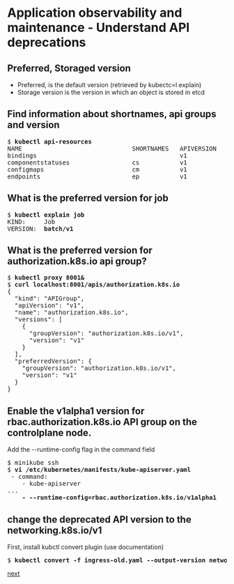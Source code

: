 # Application observability and maintenance - Understand API deprecations


## Preferred, Storaged version

- Preferred, is the default version (retrieved by kubectc=l explain)
- Storage version is the version in which an object is stored in etcd

## Find information about shortnames, api groups and version
[//]: # (source 07/Lab – API Versions/Deprecations)

<pre>
$ <b>kubectl api-resources </b>
NAME                              SHORTNAMES   APIVERSION                             NAMESPACED   KIND
bindings                                       v1                                     true         Binding
componentstatuses                 cs           v1                                     false        ComponentStatus
configmaps                        cm           v1                                     true         ConfigMap
endpoints                         ep           v1                                     true         Endpoints
</pre>

## What is the preferred version for job
<pre>
$ <b>kubectl explain job</b>
KIND:     Job
VERSION:  <b>batch/v1</b>
</pre>


## What is the preferred version for authorization.k8s.io api group?
<pre>
$ <b>kubectl proxy 8001&</b>
$ <b>curl localhost:8001/apis/authorization.k8s.io</b>
{
  "kind": "APIGroup",
  "apiVersion": "v1",
  "name": "authorization.k8s.io",
  "versions": [
    {
      "groupVersion": "authorization.k8s.io/v1",
      "version": "v1"
    }
  ],
  "preferredVersion": {
    "groupVersion": "authorization.k8s.io/v1",
    </b>"version": "v1"</b>
  }
}
</pre>

## Enable the v1alpha1 version for rbac.authorization.k8s.io API group on the controlplane node.

Add the --runtime-config flag in the command field
<pre>
$ minikube ssh
$ <b>vi /etc/kubernetes/manifests/kube-apiserver.yaml</b>
 - command:
    - kube-apiserver
...
    <b>- --runtime-config=rbac.authorization.k8s.io/v1alpha1</b>
</pre>



## change the deprecated API version to the networking.k8s.io/v1 

First, install kubctl convert plugin (use documentation)

<pre>
$ <b>kubectl convert -f ingress-old.yaml --output-version networking.k8s.io/v1 > ingress-new.yaml</b>
</pre>

[next](./02-implement-probe-health-check.md)


